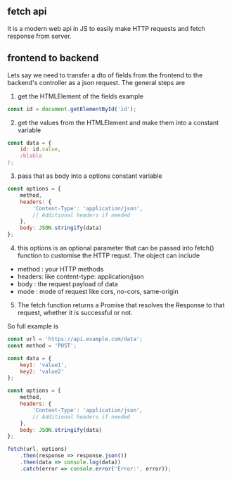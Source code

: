 ## fetch api
It is a modern web api in JS to easily make HTTP requests and fetch response from server.

## frontend to backend
Lets say we need to transfer a dto of fields from the frontend to the backend's controller as a json request. 
The general steps are
1) get the HTMLElement of the fields
example
```js
const id = document.getElementById('id');
```
2) get the values from the HTMLElement and make them into a constant variable
```js
const data = {
    id: id.value,
    /blabla
};
``` 
3) pass that as body into a options constant variable
```js
const options = {
    method,
    headers: {
        'Content-Type': 'application/json',
        // Additional headers if needed
    },
    body: JSON.stringify(data)
};
```

4) this options is an optional parameter that can be passed into fetch() function to customise the HTTP requst.
The object can include
- method : your HTTP methods
- headers: like content-type: application/json
- body : the request payload of data
- mode : mode of request like cors, no-cors, same-origin

5) The fetch function returns a Promise that resolves the Response to that request, whether it is successful or not.

So full example is
```js
const url = 'https://api.example.com/data';
const method = 'POST';

const data = {
    key1: 'value1',
    key2: 'value2'
};

const options = {
    method,
    headers: {
        'Content-Type': 'application/json',
        // Additional headers if needed
    },
    body: JSON.stringify(data)
};

fetch(url, options)
    .then(response => response.json())
    .then(data => console.log(data))
    .catch(error => console.error('Error:', error));

```
